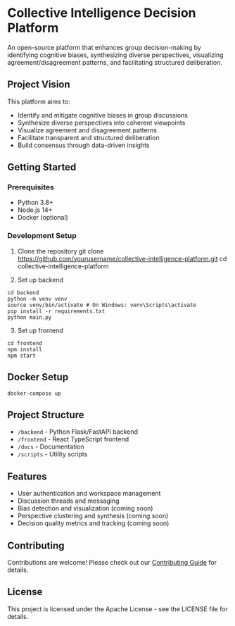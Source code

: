 # Collective Intelligence Decision Platform

An open-source platform that enhances group decision-making by identifying cognitive biases, synthesizing diverse perspectives, visualizing agreement/disagreement patterns, and facilitating structured deliberation.

## Project Vision

This platform aims to:
- Identify and mitigate cognitive biases in group discussions
- Synthesize diverse perspectives into coherent viewpoints
- Visualize agreement and disagreement patterns
- Facilitate transparent and structured deliberation
- Build consensus through data-driven insights

## Getting Started

### Prerequisites
- Python 3.8+
- Node.js 14+
- Docker (optional)

### Development Setup

1. Clone the repository
git clone https://github.com/yourusername/collective-intelligence-platform.git
cd collective-intelligence-platform



2. Set up backend
```
cd backend
python -m venv venv
source venv/bin/activate # On Windows: venv\Scripts\activate
pip install -r requirements.txt
python main.py
```


3. Set up frontend
```
cd frontend
npm install
npm start
```
## Docker Setup
```
docker-compose up
```

## Project Structure
- `/backend` - Python Flask/FastAPI backend
- `/frontend` - React TypeScript frontend
- `/docs` - Documentation
- `/scripts` - Utility scripts

## Features
- User authentication and workspace management
- Discussion threads and messaging
- Bias detection and visualization (coming soon)
- Perspective clustering and synthesis (coming soon)
- Decision quality metrics and tracking (coming soon)

## Contributing
Contributions are welcome! Please check out our [Contributing Guide](docs/developer/CONTRIBUTING.md) for details.

## License
This project is licensed under the Apache License - see the LICENSE file for details.
